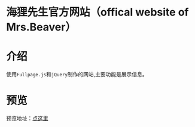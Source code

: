 # 海狸先生官方网站（offical website of Mrs.Beaver）
# 介绍
使用`Fullpage.js`和`jQuery`制作的网站,主要功能是展示信息。
# 预览
预览地址：[点这里](http://123.206.204.163:2333/dist/pc/index.html)
